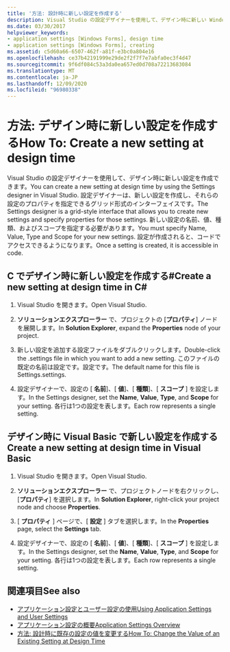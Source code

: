 ```yaml
---
title: '方法: 設計時に新しい設定を作成する'
description: Visual Studio の設定デザイナーを使用して、デザイン時に新しい Windows フォーム設定を作成する方法について説明します。
ms.date: 03/30/2017
helpviewer_keywords:
- application settings [Windows Forms], design time
- application settings [Windows Forms], creating
ms.assetid: c5d60a66-6507-462f-a81f-e3bc0a804e16
ms.openlocfilehash: ce37b42191999e29de2f2f7f7e7abfa0ec3f4d47
ms.sourcegitcommit: 9f6df084c53a3da0ea657ed0d708a72213683084
ms.translationtype: MT
ms.contentlocale: ja-JP
ms.lasthandoff: 12/09/2020
ms.locfileid: "96980338"
---
```

# <a name="how-to-create-a-new-setting-at-design-time"></a><span data-ttu-id="a885f-103">方法: デザイン時に新しい設定を作成する</span><span class="sxs-lookup"><span data-stu-id="a885f-103">How To: Create a new setting at design time</span></span>

<span data-ttu-id="a885f-104">Visual Studio の設定デザイナーを使用して、デザイン時に新しい設定を作成できます。</span><span class="sxs-lookup"><span data-stu-id="a885f-104">You can create a new setting at design time by using the Settings designer in Visual Studio.</span></span> <span data-ttu-id="a885f-105">設定デザイナーは、新しい設定を作成し、それらの設定のプロパティを指定できるグリッド形式のインターフェイスです。</span><span class="sxs-lookup"><span data-stu-id="a885f-105">The Settings designer is a grid-style interface that allows you to create new settings and specify properties for those settings.</span></span> <span data-ttu-id="a885f-106">新しい設定の名前、値、種類、およびスコープを指定する必要があります。</span><span class="sxs-lookup"><span data-stu-id="a885f-106">You must specify Name, Value, Type and Scope for your new settings.</span></span> <span data-ttu-id="a885f-107">設定が作成されると、コードでアクセスできるようになります。</span><span class="sxs-lookup"><span data-stu-id="a885f-107">Once a setting is created, it is accessible in code.</span></span>

## <a name="create-a-new-setting-at-design-time-in-c"></a><span data-ttu-id="a885f-108">C でデザイン時に新しい設定を作成する\#</span><span class="sxs-lookup"><span data-stu-id="a885f-108">Create a new setting at design time in C\#</span></span>

1. <span data-ttu-id="a885f-109">Visual Studio を開きます。</span><span class="sxs-lookup"><span data-stu-id="a885f-109">Open Visual Studio.</span></span>

2. <span data-ttu-id="a885f-110">**ソリューションエクスプローラー** で、プロジェクトの [**プロパティ**] ノードを展開します。</span><span class="sxs-lookup"><span data-stu-id="a885f-110">In **Solution Explorer**, expand the **Properties** node of your project.</span></span>

3. <span data-ttu-id="a885f-111">新しい設定を追加する設定ファイルをダブルクリックします。</span><span class="sxs-lookup"><span data-stu-id="a885f-111">Double-click the .settings file in which you want to add a new setting.</span></span> <span data-ttu-id="a885f-112">このファイルの既定の名前は設定です。設定です。</span><span class="sxs-lookup"><span data-stu-id="a885f-112">The default name for this file is Settings.settings.</span></span>

4. <span data-ttu-id="a885f-113">設定デザイナーで、設定の [ **名前**]、[ **値**]、[ **種類**]、[ **スコープ** ] を設定します。</span><span class="sxs-lookup"><span data-stu-id="a885f-113">In the Settings designer, set the **Name**, **Value**, **Type**, and **Scope** for your setting.</span></span> <span data-ttu-id="a885f-114">各行は1つの設定を表します。</span><span class="sxs-lookup"><span data-stu-id="a885f-114">Each row represents a single setting.</span></span>

## <a name="create-a-new-setting-at-design-time-in-visual-basic"></a><span data-ttu-id="a885f-115">デザイン時に Visual Basic で新しい設定を作成する</span><span class="sxs-lookup"><span data-stu-id="a885f-115">Create a new setting at design time in Visual Basic</span></span>

1. <span data-ttu-id="a885f-116">Visual Studio を開きます。</span><span class="sxs-lookup"><span data-stu-id="a885f-116">Open Visual Studio.</span></span>

2. <span data-ttu-id="a885f-117">**ソリューションエクスプローラー** で、プロジェクトノードを右クリックし、[**プロパティ**] を選択します。</span><span class="sxs-lookup"><span data-stu-id="a885f-117">In **Solution Explorer**, right-click your project node and choose **Properties**.</span></span>

3. <span data-ttu-id="a885f-118">[ **プロパティ** ] ページで、[ **設定** ] タブを選択します。</span><span class="sxs-lookup"><span data-stu-id="a885f-118">In the **Properties** page, select the **Settings** tab.</span></span>

4. <span data-ttu-id="a885f-119">設定デザイナーで、設定の [ **名前**]、[ **値**]、[ **種類**]、[ **スコープ** ] を設定します。</span><span class="sxs-lookup"><span data-stu-id="a885f-119">In the Settings designer, set the **Name**, **Value**, **Type**, and **Scope** for your setting.</span></span> <span data-ttu-id="a885f-120">各行は1つの設定を表します。</span><span class="sxs-lookup"><span data-stu-id="a885f-120">Each row represents a single setting.</span></span>

## <a name="see-also"></a><span data-ttu-id="a885f-121">関連項目</span><span class="sxs-lookup"><span data-stu-id="a885f-121">See also</span></span>

- [<span data-ttu-id="a885f-122">アプリケーション設定とユーザー設定の使用</span><span class="sxs-lookup"><span data-stu-id="a885f-122">Using Application Settings and User Settings</span></span>](using-application-settings-and-user-settings.md)
- [<span data-ttu-id="a885f-123">アプリケーション設定の概要</span><span class="sxs-lookup"><span data-stu-id="a885f-123">Application Settings Overview</span></span>](application-settings-overview.md)
- [<span data-ttu-id="a885f-124">方法: 設計時に既存の設定の値を変更する</span><span class="sxs-lookup"><span data-stu-id="a885f-124">How To: Change the Value of an Existing Setting at Design Time</span></span>](how-to-change-the-value-of-an-existing-setting-at-design-time.md)
